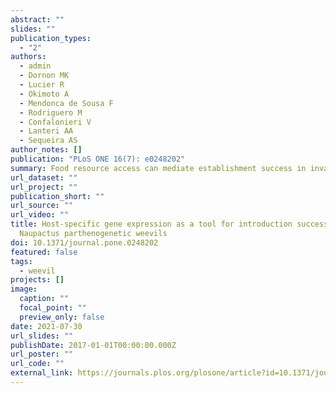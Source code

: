 ```yaml
---
abstract: ""
slides: ""
publication_types:
  - "2"
authors:
  - admin
  - Dornon MK
  - Lucier R
  - Okimoto A
  - Mendonca de Sousa F
  - Rodriguero M
  - Confalonieri V
  - Lanteri AA
  - Sequeira AS
author_notes: []
publication: "PLoS ONE 16(7): e0248202"
summary: Food resource access can mediate establishment success in invasive species, and generalist herbivorous insects are thought to rely on mechanisms of transcriptional plasticity to respond to dietary variation. While asexually reproducing invasives typically have low genetic variation, the twofold reproductive capacity of asexual organisms is a marked advantage for colonization. We studied host-related transcriptional acclimation in parthenogenetic, invasive, and polyphagous weevils: Naupactus cervinus and N. leucoloma. We analyzed patterns of gene expression in three gene categories that can mediate weevil-host plant interactions through identification of suitable host plants, short-term acclimation to host plant defenses, and long-term adaptation to host plant defenses and their pathogens. This approach employed comparative transcriptomic methods to investigate differentially expressed host detection, detoxification, immune defense genes, and pathway-level gene set enrichment. Our results show that weevil gene expression responses can be host plant-specific, and that elements of that response can be maintained in the offspring. Some host plant groups, such as legumes, appear to be more taxing as they elicit a complex gene expression response which is both strong in intensity and specific in identity. However, the weevil response to taxing host plants shares many differentially expressed genes with other stressful situations, such as host plant cultivation conditions and transition to novel host, suggesting that there is an evolutionarily favorable shared gene expression regime for responding to different types of stressful situations. Modulating gene expression in the absence of other avenues for phenotypic adaptation may be an important mechanism of successful colonization for these introduced insects.
url_dataset: ""
url_project: ""
publication_short: ""
url_source: ""
url_video: ""
title: Host-specific gene expression as a tool for introduction success in
  Naupactus parthenogenetic weevils
doi: 10.1371/journal.pone.0248202
featured: false
tags:
  - weevil
projects: []
image:
  caption: ""
  focal_point: ""
  preview_only: false
date: 2021-07-30
url_slides: ""
publishDate: 2017-01-01T00:00:00.000Z
url_poster: ""
url_code: ""
external_link: https://journals.plos.org/plosone/article?id=10.1371/journal.pone.0248202
---
```

